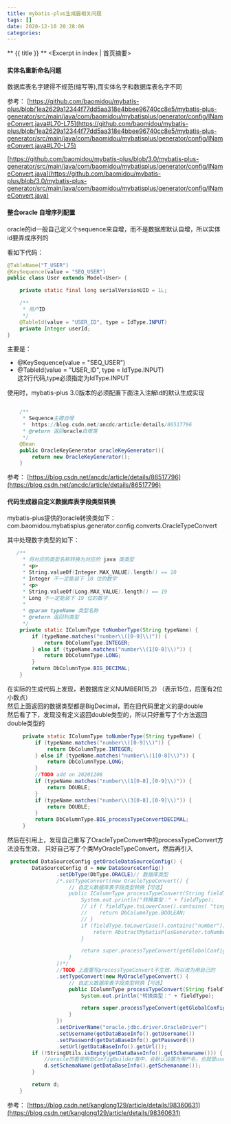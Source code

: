```yaml
---
title: mybatis-plus生成器相关问题
tags: []
date: 2020-12-10 20:28:06
categories:
---
```

** {{ title }} ** <Excerpt in index | 首页摘要>


<!-- more -->


#### 实体名重新命名问题
数据库表名字建得不规范(缩写等),而实体名字和数据库表名字不同

参考：
[https://github.com/baomidou/mybatis-plus/blob/1ea2629a12344f77dd5aa318e4bbee96740cc8e5/mybatis-plus-generator/src/main/java/com/baomidou/mybatisplus/generator/config/INameConvert.java#L70-L75](https://github.com/baomidou/mybatis-plus/blob/1ea2629a12344f77dd5aa318e4bbee96740cc8e5/mybatis-plus-generator/src/main/java/com/baomidou/mybatisplus/generator/config/INameConvert.java#L70-L75)

[https://github.com/baomidou/mybatis-plus/blob/3.0/mybatis-plus-generator/src/main/java/com/baomidou/mybatisplus/generator/config/INameConvert.java](https://github.com/baomidou/mybatis-plus/blob/3.0/mybatis-plus-generator/src/main/java/com/baomidou/mybatisplus/generator/config/INameConvert.java)


#### 整合oracle 自增序列配置
oracle的id一般自己定义个sequence来自增，而不是数据库默认自增，所以实体id要弄成序列的

看如下代码：

```java
@TableName("T_USER")
@KeySequence(value = "SEQ_USER")
public class User extends Model<User> {

    private static final long serialVersionUID = 1L;

    /**
     * 用户ID
     */
    @TableId(value = "USER_ID", type = IdType.INPUT)
    private Integer userId;
}
```

主要是：
- @KeySequence(value = "SEQ_USER")  
- @TableId(value = "USER_ID", type = IdType.INPUT)  
这2行代码,type必须指定为IdType.INPUT

使用时，mybatis-plus 3.0版本的必须配置下面注入注解id的默认生成实现

```java

    /**
     * Sequence主键自增
     *  https://blog.csdn.net/ancdc/article/details/86517796
     * @return 返回oracle自增类
     */
    @Bean
    public OracleKeyGenerator oracleKeyGenerator(){
        return new OracleKeyGenerator();
    }

```

参考：
[https://blog.csdn.net/ancdc/article/details/86517796](https://blog.csdn.net/ancdc/article/details/86517796)


#### 代码生成器自定义数据库表字段类型转换

mybatis-plus提供的oracle转换类如下：
com.baomidou.mybatisplus.generator.config.converts.OracleTypeConvert

其中处理数字类型的如下：

```java
   /**
     * 将对应的类型名称转换为对应的 java 类类型
     * <p>
     * String.valueOf(Integer.MAX_VALUE).length() == 10
     * Integer 不一定能装下 10 位的数字
     * <p>
     * String.valueOf(Long.MAX_VALUE).length() == 19
     * Long 不一定能装下 19 位的数字
     *
     * @param typeName 类型名称
     * @return 返回列类型
     */
    private static IColumnType toNumberType(String typeName) {
        if (typeName.matches("number\\([0-9]\\)")) {
            return DbColumnType.INTEGER;
        } else if (typeName.matches("number\\(1[0-8]\\)")) {
            return DbColumnType.LONG;
        }
        return DbColumnType.BIG_DECIMAL;
    }
```

在实际的生成代码上发现，若数据库定义NUMBER(15,2) （表示15位，后面有2位小数点）  
然后上面返回的数据类型都是BigDecimal，而在旧代码里定义的是double  
然后看了下，发现没有定义返回double类型的，所以只好重写了个方法返回double类型的

```java
     private static IColumnType toNumberType(String typeName) {
         if (typeName.matches("number\\([0-9]\\)")) {
             return DbColumnType.INTEGER;
         } else if (typeName.matches("number\\(1[0-8]\\)")) {
             return DbColumnType.LONG;
         }
         //TODO add on 20201208
         if (typeName.matches("number\\(1[0-8],[0-9]\\)")) {
             return DOUBLE;
         }
         if (typeName.matches("number\\(3[0-8],[0-9]\\)")) {
             return DOUBLE;
         }
         return DbColumnType.BIG_processTypeConvertDECIMAL;
     }
 ```


然后在引用上，发现自己重写了OracleTypeConvert中的processTypeConvert方法没有生效，
只好自己写了个类MyOracleTypeConvert，然后再引入

```java
 protected DataSourceConfig getOracleDataSourceConfig() {
        DataSourceConfig d = new DataSourceConfig()
                .setDbType(DbType.ORACLE)// 数据库类型
                /*.setTypeConvert(new OracleTypeConvert() {
                    // 自定义数据库表字段类型转换【可选】
                    public IColumnType processTypeConvert(String fieldType) {
                        System.out.println("转换类型：" + fieldType);
                        // if ( fieldType.toLowerCase().contains( "tinyint" ) ) {
                        //    return DbColumnType.BOOLEAN;
                        // }
                        if (fieldType.toLowerCase().contains("number")) {
                            return AbstractMybatisPlusGenerator.toNumberType(fieldType);
                        }

                        return super.processTypeConvert(getGlobalConfig(), fieldType);
                    }
                })*/
                //TODO 上面重写processTypeConvert不生效，所以改为用自己的
                .setTypeConvert(new MyOracleTypeConvert() {
                    // 自定义数据库表字段类型转换【可选】
                    public IColumnType processTypeConvert(String fieldType) {
                        System.out.println("转换类型：" + fieldType);

                        return super.processTypeConvert(getGlobalConfig(), fieldType);
                    }
                })
                .setDriverName("oracle.jdbc.driver.OracleDriver")
                .setUsername(getDataBaseInfo().getUsername())
                .setPassword(getDataBaseInfo().getPassword())
                .setUrl(getDataBaseInfo().getUrl());
        if (!StringUtils.isEmpty(getDataBaseInfo().getSchemaname())) {
            //oracle的看使用处ConfigBuilder类中，会默认设置为用户名，也就是username
            d.setSchemaName(getDataBaseInfo().getSchemaname());
        }

        return d;
    }
```

参考：
[https://blog.csdn.net/kanglong129/article/details/98360631](https://blog.csdn.net/kanglong129/article/details/98360631)



